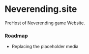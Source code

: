 # Neverending.site
PreHost of Neverending game Website.


### Roadmap
- Replacing the placeholder media

